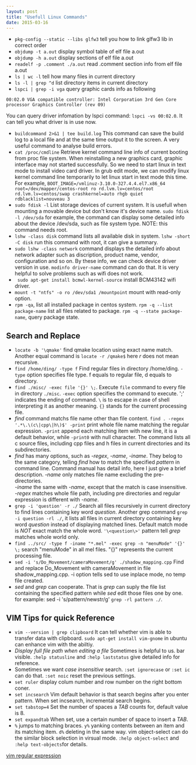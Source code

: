 ```yaml
---
layout: post
title: "Usefull Linux Commands" 
date: 2015-03-16
---
```

- `pkg-config --static --libs glfw3`  tell you how to link glfw3 lib in correct order  
- `objdump -t a.out` display symbol table of elf file a.out
- `objdump -h a.out` display sections of elf file a.out
- `readelf -p .comment ./a.out` read .comment section info from elf file a.out
- `ls | wc -l` tell how many files in current directory 
- `ls -l | grep ^d` list directory items in current directory
- `lspci | grep -i vga` query graphic cards info as following   

```
00:02.0 VGA compatible controller: Intel Corporation 3rd Gen Core processor Graphics Controller (rev 09)
```   

You can query driver infomation by lspci command: `lspci -vs 00:02.0`. 
It can tell you what driver is in use now.   

- `buildcommand 2>&1 | tee build.log` This command can save the build 
   log to a local file and at the same time output it to the screen. A very 
   useful command to analyse build errors.
- `cat /proc/cmdline` Retrieve kernel command line info of current booting 
   from proc file system. When reinstalling a new graphics card, graphic interface
   may not started successfully. So we need to start linux in text mode to install 
   video card driver. In grub edit mode, we can modify linux kernel command line 
   temporarily to let linux start in text mode this time. For example,
   `BOOT_IMAGE=/vmlinuz-3.10.0-327.4.4.el7.x86_64 root=/dev/mapper/centos-root ro rd.lvm.lv=centos/root rd.lvm.lv=centos/swap crashkernel=auto rhgb quiet rdblacklist=nouveau
    3 `
- `sudo fdisk -l` List storage devices of current system. It is usefull when 
   mounting a movable device but don't know it's device name. `sudo fdisk -l /dev/sda` 
   for example, the command can display some detailed info about the device /dev/sda,
   such as file system type. NOTE: this command needs root.
- `lshw -class disk` command lists all available disk in system.
  `lshw -short -C disk` run this command with root, it can give a summary.
- `sudo lshw -class network` command displays the detailed info 
  about network adapter such as discription, product name, vendor,
  configuration and so on. By these info, we can check device driver
  version in use. `modinfo driver-name` command can do that. It is
  very helpful to solve problems such as wifi does not work.
- ` sudo apt-get install bcmwl-kernel-source` install BCM43142 wifi driver.
- `mount -t "ntfs" -o ro /dev/sda1 /mountpoint` mount with read-only option.
- `rpm -qa`, list all installed package in centos system. `rpm -q --list package-name` 
  list all files related to package. `rpm -q --state package-name`, query package state. 
 
## Search and Replace

- `locate -b '\qmake'` find qmake location using exact name match.
  Another equal command is `locate -r /qmake$` here *r* does not mean recursive.
- `find /home/ding/ -type f` Find regular files in directory /home/ding.
  `-type` option specifies file type.  f equals to regular file, d equals to directory.  
- `find ./misc/ -exec file '{}' \;`. Execute `file` command to every file in directory
  `./misc`. `-exec` option specifies the command to execute. ';' indicates the ending
  of command. `\` is to escape in case of shell interpreting it as another meaning.
  `{}` stands for the current processing file.   
- *find* command matchs file name other than file content. 
  `find . -regex '.*\.\(c\|cpp\|h\)$' -print` print whole file name matching 
  the regular expression. `-print` append each matching item with new line, 
  it is a default behavior, while `-print0` with null character. The command 
  lists all c source files, including cpp files and h files in current 
  directories and its subdirectories.   
- *find* has many options, such as *-regex*, *-name*, *-iname*. They belog 
  to the same category, telling *find* how to match the specified *pattern* 
  in command line. Command manual has detail info, here I just give a brief 
  description.  *-name* only matches file name excluding the pre-directories.  
  *-iname* the same with *-name*, except that the match is case insensitive.    
  *-regex* matches whole file path, including pre directories and regular 
  expression is different with *-name*.
- `grep -i 'question' -r ./` Search all files recursively in current directory 
  to find lines containing key word *question*. Another grep command 
  `grep -i question -rl ./`, it lists all files in current directory containing key 
  word *question* instead of displaying matched lines. Default match mode is *NOT* 
  exact match the whole word. `'\<question\>'` pattern tell *grep* matches whole 
  world only. 
- `find ../src/ -type f -iname "*.mel" -exec grep -n "menuMode" '{}' \;` search 
  "menuMode" in all mel files. "{}" represents the current processing file.
- `sed -i 's/Do_Movement/cameraMovement/g' ./shadow_mapping.cpp` Find and replace Do_Movement with cameraMovement 
in file shadow_mapping.cpp. -i option tells sed to use inplace mode, no temp file created.  
- *sed* and *grep* can cooperate. That is *grep* can suply the file list containing the specified pattern while 
*sed* edit those files one by one. for example: sed -i 's/pattern/newstr/g' `grep -rl pattern ./`.

## VIM Tips for quick Reference

- `vim --version | grep clipboard` It can tell whether vim is able 
  to transfer data with clipboard. `sudo apt-get install vim-gnome` 
  in ubuntu can enhance vim with the abiltiy.
- *Display full file path when editing a file* Sometimes is helpful to us.
  bar visible. `:help statusline` and `:help laststatus` give detailed info for 
  reference.
- Sometimes we want *case insensitive* search. `:set ignorecase` or `:set ic` 
  can do that. `:set noic` reset the previous settings.
- `set ruler` display colum number and row number on the right bottom coner.
- `set incsearch` Vim default behavior is that search begins after you enter pattern.
  When set incsearch, incremental search begins.
- `set tabstop=4` Set the number of spaces a *TAB* counts for, default value is 8.
- `set expandtab` When set, use a certain number of space to insert a *TAB*.
- `%` jumps to matching braces. `y%` yanking contents between an item and its matching 
  item. `d%` deleting in the same way. vim object-select can do the similar block 
  selection in virsual mode. `:help object-select` and `:help text-objects`for details.

[vim regular expression](http://www.cnblogs.com/PegasusWang/p/3153300.html)
